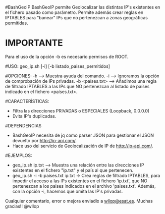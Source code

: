 #BashGeoIP
BashGeoIP permite Geolocalizar las distintas IP's existentes en el fichero pasado como parámetro. 
Permite además crear reglas en IPTABLES para "banear"  IPs que no pertenezcan a zonas geográficas permitidas.      

# IMPORTANTE
Para el uso de la opción -b es necesario permisos de ROOT.

#USO:
geo_ip.sh [-i] [-b listado_paises_permitidos] <fichero>

#OPCIONES:
-h --> Muestra ayuda del comando.
-i --> Ignoramos la opción de comprobación de IPs privadas.
-b <países.txt> -->  Añadimos una regla de filtrado IPTABLES a las IPs que NO pertenezcan al listado de países indicado en el fichero <países.txt>.

#CARACTERÍSTICAS:
* Filtra las direcciones PRIVADAS o ESPECIALES (Loopback, 0.0.0.0)
* Evita IP's duplicadas.

#DEPENDENCIAS
* BashGeoIP necesita de jq como parser JSON para gestionar el JSON devuelto por http://ip-api.com/.
* Hace uso del servicio de Geolocalización de IP de http://ip-api.com/.

#EJEMPLOS:
* geo_ip.sh ip.txt  --> Muestra una relación entre las direcciones IP existentes en el fichero "ip.txt" y el país al que pertenecen.
* geo_ip.sh -i -b paises.txt ip.txt -> Crea reglas de filtrado IPTABLES,  para impedir el acceso a las IPs existentes en el fichero 'ip.txt', que NO pertenezcan a los paises indicados en el archivo 'paises.txt'. Además, con la opción -i, hacemos que omita las IP's privadas.

Cualquier comentario, error o mejora enviadlo a wllop@esat.es. 
Muchas gracias!!
@wllop